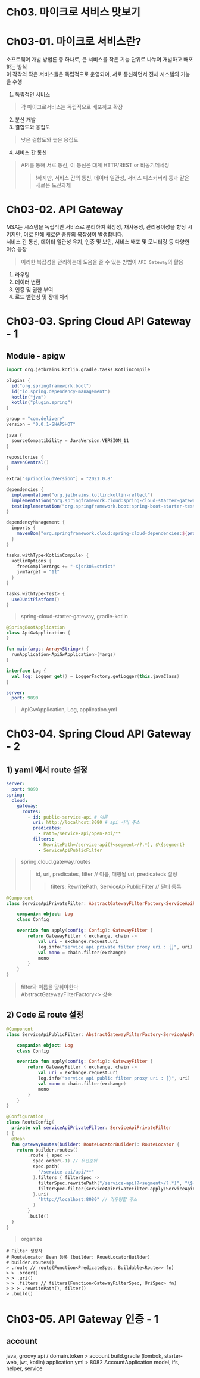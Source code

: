# Ch03. 마이크로 서비스 맛보기
# Ch03-01. 마이크로 서비스란?
소프트웨어 개발 방법론 중 하나로, 큰 서비스를 작은 기능 단위로 나누어 개발하고 배포하는 방식  
이 각각의 작은 서비스들은 독립적으로 운영되며, 서로 통신하면서 전체 시스템의 기능을 수행
1. 독립적인 서비스
> 각 마이크로서비스는 독립적으로 배포하고 확장
2. 분산 개발
3. 결합도와 응집도
> 낮은 결합도와 높은 응집도
4. 서비스 간 통신
> API를 통해 서로 통신, 이 통신은 대게 HTTP/REST or 비동기메세징
>> !하지만, 서비스 간의 통신, 데이터 일관성, 서비스 디스커버리 등과 같은 새로운 도전과제


# Ch03-02. API Gateway
MSA는 시스템을 독립적인 서비스로 분리하여 확장성, 재사용성, 관리용이성을 향상 시키지만, 이로 인해 새로운 종류의 복잡성이 발생합니다.  
서비스 간 통신, 데이터 일관성 유지, 인증 및 보안, 서비스 배포 및 모니터링 등 다양한 이슈 등장  
> 이러한 복잡성을 관리하는데 도움을 줄 수 있는 방법이 `API Gateway`의 활용
1. 라우팅
2. 데이터 변환
3. 인증 및 권한 부여
4. 로드 밸런싱 및 장애 처리


# Ch03-03. Spring Cloud API Gateway - 1
## Module - apigw
```gradle
import org.jetbrains.kotlin.gradle.tasks.KotlinCompile

plugins {
  id("org.springframework.boot")
  id("io.spring.dependency-management")
  kotlin("jvm")
  kotlin("plugin.spring")
}

group = "com.delivery"
version = "0.0.1-SNAPSHOT"

java {
  sourceCompatibility = JavaVersion.VERSION_11
}

repositories {
  mavenCentral()
}

extra["springCloudVersion"] = "2021.0.8"

dependencies {
  implementation("org.jetbrains.kotlin:kotlin-reflect")
  implementation("org.springframework.cloud:spring-cloud-starter-gateway")
  testImplementation("org.springframework.boot:spring-boot-starter-test")
}

dependencyManagement {
  imports {
    mavenBom("org.springframework.cloud:spring-cloud-dependencies:${property("springCloudVersion")}")
  }
}

tasks.withType<KotlinCompile> {
  kotlinOptions {
    freeCompilerArgs += "-Xjsr305=strict"
    jvmTarget = "11"
  }
}

tasks.withType<Test> {
  useJUnitPlatform()
}

```
> spring-cloud-starter-gateway, gradle-kotlin

```kotlin
@SpringBootApplication
class ApiGwApplication {
}

fun main(args: Array<String>) {
  runApplication<ApiGwApplication>(*args)
}

interface Log {
  val log: Logger get() = LoggerFactory.getLogger(this.javaClass)
}
```
```yaml
server:
  port: 9090
```
> ApiGwApplication, Log, application.yml


# Ch03-04. Spring Cloud API Gateway - 2
## 1) yaml 에서 route 설정 
```yaml
server:
  port: 9090
spring:
  cloud:
    gateway:
      routes:
        - id: public-service-api # 이름
          uri: http://localhost:8080 # api 서버 주소
          predicates:
            - Path=/service-api/open-api/**
          filters:
            - RewritePath=/service-api(?<segment>/?.*), $\{segment}
            - ServiceApiPublicFilter
```
> spring.cloud.gateway.routes  
> > id, uri, predicates, filter // 이름, 매핑될 uri, predicateds 설정
> > > filters: RewritePath, ServiceApiPublicFilter // 필터 등록
```kotlin
@Component
class ServiceApiPrivateFilter: AbstractGatewayFilterFactory<ServiceApiPrivateFilter.Config>(Config::class.java){

    companion object: Log
    class Config

    override fun apply(config: Config): GatewayFilter {
        return GatewayFilter { exchange, chain ->
            val uri = exchange.request.uri
            log.info("service api private filter proxy uri : {}", uri)
            val mono = chain.filter(exchange)
            mono
        }
    }
}
```
> filter와 이름을 맞춰야한다  
> AbstractGatewayFilterFactory<> 상속

## 2) Code 로 route 설정
```kotlin
@Component
class ServiceApiPublicFilter: AbstractGatewayFilterFactory<ServiceApiPublicFilter.Config>(Config::class.java){

    companion object: Log
    class Config

    override fun apply(config: Config): GatewayFilter {
        return GatewayFilter { exchange, chain ->
            val uri = exchange.request.uri
            log.info("service api public filter proxy uri : {}", uri)
            val mono = chain.filter(exchange)
            mono
        }
    }
}

@Configuration
class RouteConfig(
  private val serviceApiPrivateFilter: ServiceApiPrivateFilter
) {
  @Bean
  fun gatewayRoutes(builder: RouteLocatorBuilder): RouteLocator {
    return builder.routes()
        .route { spec ->
          spec.order(-1) // 우선순위
          spec.path(
            "/service-api/api/**"
          ).filters { filterSpec ->
            filterSpec.rewritePath("/service-api(?<segment>/?.*)", "\${segment}")
            filterSpec.filter(serviceApiPrivateFilter.apply(ServiceApiPrivateFilter.Config())) // 필터 지정
          }.uri(
            "http://localhost:8080" // 라우팅할 주소
          )
        }
        .build()
  }
}
```
> organize
```
# Filter 생성자  
# RouteLocator Bean 등록 (builder: RouetLocatorBuilder)
# builder.routes()
> .route // route(Function<PredicateSpec, Buildable<Route>> fn)
> > .order()
> > .uri()
> > .filters // filters(Function<GatewayFilterSpec, UriSpec> fn)
> > > .rewritePath(), filter()
> .build()
```


# Ch03-05. API Gateway 인증 - 1
## account
java, groovy
api / domain.token > account
build.gradle (lombok, starter-web, jwt, kotlin)
application.yml > 8082
AccountApplication
model, ifs, helper, service
